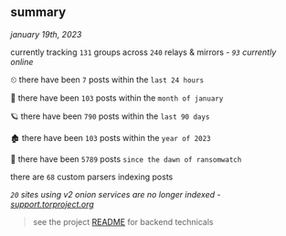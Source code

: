 
## summary
_january 19th, 2023_

currently tracking `131` groups across `240` relays & mirrors - _`93` currently online_

⏲ there have been `7` posts within the `last 24 hours`

🦈 there have been `103` posts within the `month of january`

🪐 there have been `790` posts within the `last 90 days`

🏚 there have been `103` posts within the `year of 2023`

🦕 there have been `5789` posts `since the dawn of ransomwatch`

there are `68` custom parsers indexing posts

_`20` sites using v2 onion services are no longer indexed - [support.torproject.org](https://support.torproject.org/onionservices/v2-deprecation/)_

> see the project [README](https://github.com/joshhighet/ransomwatch#ransomwatch--) for backend technicals
